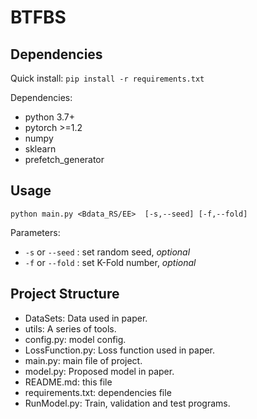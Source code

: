# BTFBS



##  Dependencies
  
Quick install: `pip install -r requirements.txt`
  
Dependencies:
- python 3.7+
- pytorch >=1.2
- numpy
- sklearn
- prefetch_generator
  
##  Usage
  
`python main.py <Bdata_RS/EE>  [-s,--seed] [-f,--fold]`
  
Parameters:
- `-s` or `--seed` : set random seed, *optional*
- `-f` or `--fold` : set K-Fold number, *optional*
  
##  Project Structure
  
- DataSets: Data used in paper.
- utils: A series of tools.
- config.py: model config.
- LossFunction.py: Loss function used in paper.
- main.py: main file of project.
- model.py: Proposed model in paper.
- README.md: this file
- requirements.txt: dependencies file
- RunModel.py: Train, validation and test programs.
  
